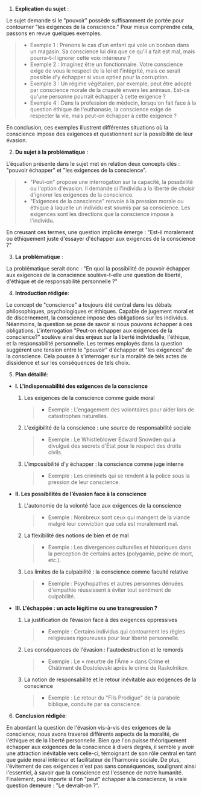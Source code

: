 1. **Explication du sujet** :

Le sujet demande si le "pouvoir" possède suffisamment de portée pour contourner "les exigences de la conscience." Pour mieux comprendre cela, passons en revue quelques exemples.

> - Exemple 1 : Prenons le cas d'un enfant qui vole un bonbon dans un magasin. Sa conscience lui dira que ce qu'il a fait est mal, mais pourra-t-il ignorer cette voix intérieure ?
> - Exemple 2 : Imaginez être un fonctionnaire. Votre conscience exige de vous le respect de la loi et l'intégrité, mais ce serait possible d'y échapper si vous optiez pour la corruption.
> - Exemple 3 : Un régime végétalien, par exemple, peut être adopté par conscience morale de la cruauté envers les animaux. Est-ce qu'une personne pourrait échapper à cette exigence ?
> - Exemple 4 : Dans la profession de médecin, lorsqu'on fait face à la question éthique de l'euthanasie, la conscience exige de respecter la vie, mais peut-on échapper à cette exigence ?
  
En conclusion, ces exemples illustrent différentes situations où la conscience impose des exigences et questionnent sur la possibilité de leur évasion.

2. **Du sujet à la problématique** :

L’équation présente dans le sujet met en relation deux concepts clés : "pouvoir échapper" et "les exigences de la conscience".

> - "Peut-on" propose une interrogation sur la capacité, la possibilité ou l'option d'évasion. Il demande si l'individu a la liberté de choisir d'ignorer les exigences de la conscience.
> - "Exigences de la conscience" renvoie à la pression morale ou éthique à laquelle un individu est soumis par sa conscience. Les exigences sont les directions que la conscience impose à l'individu.
 
En creusant ces termes, une question implicite émerge : "Est-il moralement ou éthiquement juste d'essayer d'échapper aux exigences de la conscience ?"

3. **La problématique** :

La problématique serait donc : "En quoi la possibilité de pouvoir échapper aux exigences de la conscience soulève-t-elle une question de liberté, d'éthique et de responsabilité personnelle ?"

4. **Introduction rédigée**: 

Le concept de "conscience" a toujours été central dans les débats philosophiques, psychologiques et éthiques. Capable de jugement moral et de discernement, la conscience impose des obligations sur les individus. Néanmoins, la question se pose de savoir si nous pouvons échapper à ces obligations. L'interrogation "Peut-on échapper aux exigences de la conscience?" soulève ainsi des enjeux sur la liberté individuelle, l'éthique, et la responsabilité personnelle. Les termes employés dans la question suggèrent une tension entre le "pouvoir" d'échapper et "les exigences" de la conscience. Cela pousse à s'interroger sur la moralité de tels actes de dissidence et sur les conséquences de tels choix. 

5. **Plan détaillé**:

* **I. L'indispensabilité des exigences de la conscience**

    1. Les exigences de la conscience comme guide moral
        > - Exemple : L'engagement des volontaires pour aider lors de catastrophes naturelles.
    
    2.  L'exigibilité de la conscience : une source de responsabilité sociale
        > - Exemple : Le Whistleblower Edward Snowden qui a divulgué des secrets d'État pour le respect des droits civils.

    3.  L'impossibilité d'y échapper : la conscience comme juge interne
        > - Exemple : Les criminels qui se rendent à la police sous la pression de leur conscience.

* **II. Les possibilités de l’évasion face à la conscience**

    1. L'autonomie de la volonté face aux exigences de la conscience
        > - Exemple : Nombreux sont ceux qui mangent de la viande malgré leur conviction que cela est moralement mal.

    2.  La flexibilité des notions de bien et de mal
        > - Exemple : Les divergences culturelles et historiques dans la perception de certains actes (polygamie, peine de mort, etc.).
 
    3.  Les limites de la culpabilité : la conscience comme faculté relative
        > - Exemple : Psychopathes et autres personnes dénuées d'empathie réussissent à éviter tout sentiment de culpabilité.

* **III. L'échappée : un acte légitime ou une transgression ?**

    1. La justification de l’évasion face à des exigences oppressives
        > - Exemple : Certains individus qui contournent les règles religieuses rigoureuses pour leur liberté personnelle.
    
    2.  Les conséquences de l'évasion : l'autodestruction et le remords
        > - Exemple : Le « meurtre de l'Âme » dans Crime et Châtiment de Dostoïevski après le crime de Raskolnikov.

    3.  La notion de responsabilité et le retour inévitable aux exigences de la conscience
        > - Exemple : Le retour du "Fils Prodigue" de la parabole biblique, conduite par sa conscience.

6. **Conclusion rédigée**: 

En abordant la question de l'évasion vis-à-vis des exigences de la conscience, nous avons traversé différents aspects de la moralité, de l'éthique et de la liberté personnelle. Bien que l'on puisse théoriquement échapper aux exigences de la conscience à divers degrés, il semble y avoir une attraction inévitable vers celle-ci, témoignant de son rôle central en tant que guide moral intérieur et facilitateur de l'harmonie sociale. De plus, l'évitement de ces exigences n'est pas sans conséquences, soulignant ainsi l'essentiel, à savoir que la conscience est l'essence de notre humanité. Finalement, peu importe si l'on "peut" échapper à la conscience, la vraie question demeure : "Le devrait-on ?".
